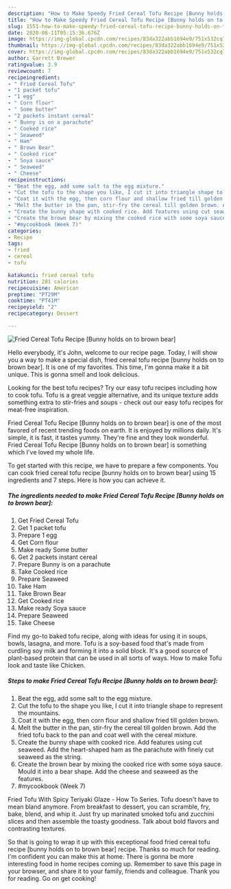 ```yaml
---
description: "How to Make Speedy Fried Cereal Tofu Recipe [Bunny holds on to brown bear]"
title: "How to Make Speedy Fried Cereal Tofu Recipe [Bunny holds on to brown bear]"
slug: 1551-how-to-make-speedy-fried-cereal-tofu-recipe-bunny-holds-on-to-brown-bear
date: 2020-08-11T05:15:36.676Z
image: https://img-global.cpcdn.com/recipes/83da322abb1694e9/751x532cq70/fried-cereal-tofu-recipe-bunny-holds-on-to-brown-bear-recipe-main-photo.jpg
thumbnail: https://img-global.cpcdn.com/recipes/83da322abb1694e9/751x532cq70/fried-cereal-tofu-recipe-bunny-holds-on-to-brown-bear-recipe-main-photo.jpg
cover: https://img-global.cpcdn.com/recipes/83da322abb1694e9/751x532cq70/fried-cereal-tofu-recipe-bunny-holds-on-to-brown-bear-recipe-main-photo.jpg
author: Garrett Brewer
ratingvalue: 3.9
reviewcount: 7
recipeingredient:
- " Fried Cereal Tofu"
- "1 packet tofu"
- "1 egg"
- " Corn flour"
- " Some butter"
- "2 packets instant cereal"
- " Bunny is on a parachute"
- " Cooked rice"
- " Seaweed"
- " Ham"
- " Brown Bear"
- " Cooked rice"
- " Soya sauce"
- " Seaweed"
- " Cheese"
recipeinstructions:
- "Beat the egg, add some salt to the egg mixture."
- "Cut the tofu to the shape you like, I cut it into triangle shape to represent the mountains."
- "Coat it with the egg, then corn flour and shallow fried till golden brown."
- "Melt the butter in the pan, stir-fry the cereal till golden brown. Add the fried tofu back to the pan and coat well with the cereal mixture."
- "Create the bunny shape with cooked rice. Add features using cut seaweed. Add the heart-shaped ham as the parachute with finely cut seaweed as the string."
- "Create the brown bear by mixing the cooked rice with some soya sauce. Mould it into a bear shape. Add the cheese and seaweed as the features."
- "#mycookbook (Week 7)"
categories:
- Recipe
tags:
- fried
- cereal
- tofu

katakunci: fried cereal tofu 
nutrition: 281 calories
recipecuisine: American
preptime: "PT29M"
cooktime: "PT41M"
recipeyield: "2"
recipecategory: Dessert

---
```



![Fried Cereal Tofu Recipe [Bunny holds on to brown bear]](https://img-global.cpcdn.com/recipes/83da322abb1694e9/751x532cq70/fried-cereal-tofu-recipe-bunny-holds-on-to-brown-bear-recipe-main-photo.jpg)

Hello everybody, it's John, welcome to our recipe page. Today, I will show you a way to make a special dish, fried cereal tofu recipe [bunny holds on to brown bear]. It is one of my favorites. This time, I'm gonna make it a bit unique. This is gonna smell and look delicious.

Looking for the best tofu recipes? Try our easy tofu recipes including how to cook tofu. Tofu is a great veggie alternative, and its unique texture adds something extra to stir-fries and soups - check out our easy tofu recipes for meat-free inspiration.

Fried Cereal Tofu Recipe [Bunny holds on to brown bear] is one of the most favored of recent trending foods on earth. It is enjoyed by millions daily. It's simple, it is fast, it tastes yummy. They're fine and they look wonderful. Fried Cereal Tofu Recipe [Bunny holds on to brown bear] is something which I've loved my whole life.


To get started with this recipe, we have to prepare a few components. You can cook fried cereal tofu recipe [bunny holds on to brown bear] using 15 ingredients and 7 steps. Here is how you can achieve it.

<!--inarticleads1-->

##### The ingredients needed to make Fried Cereal Tofu Recipe [Bunny holds on to brown bear]:

1. Get  Fried Cereal Tofu
1. Get 1 packet tofu
1. Prepare 1 egg
1. Get  Corn flour
1. Make ready  Some butter
1. Get 2 packets instant cereal
1. Prepare  Bunny is on a parachute
1. Take  Cooked rice
1. Prepare  Seaweed
1. Take  Ham
1. Take  Brown Bear
1. Get  Cooked rice
1. Make ready  Soya sauce
1. Prepare  Seaweed
1. Take  Cheese


Find my go-to baked tofu recipe, along with ideas for using it in soups, bowls, lasagna, and more. Tofu is a soy-based food that&#39;s made from curdling soy milk and forming it into a solid block. It&#39;s a good source of plant-based protein that can be used in all sorts of ways. How to make Tofu look and taste like Chicken. 

<!--inarticleads2-->

##### Steps to make Fried Cereal Tofu Recipe [Bunny holds on to brown bear]:

1. Beat the egg, add some salt to the egg mixture.
1. Cut the tofu to the shape you like, I cut it into triangle shape to represent the mountains.
1. Coat it with the egg, then corn flour and shallow fried till golden brown.
1. Melt the butter in the pan, stir-fry the cereal till golden brown. Add the fried tofu back to the pan and coat well with the cereal mixture.
1. Create the bunny shape with cooked rice. Add features using cut seaweed. Add the heart-shaped ham as the parachute with finely cut seaweed as the string.
1. Create the brown bear by mixing the cooked rice with some soya sauce. Mould it into a bear shape. Add the cheese and seaweed as the features.
1. #mycookbook (Week 7)


Fried Tofu With Spicy Teriyaki Glaze - How To Series. Tofu doesn&#39;t have to mean bland anymore. From breakfast to dessert, you can scramble, fry, bake, blend, and whip it. Just fry up marinated smoked tofu and zucchini slices and then assemble the toasty goodness. Talk about bold flavors and contrasting textures. 

So that is going to wrap it up with this exceptional food fried cereal tofu recipe [bunny holds on to brown bear] recipe. Thanks so much for reading. I'm confident you can make this at home. There is gonna be more interesting food in home recipes coming up. Remember to save this page in your browser, and share it to your family, friends and colleague. Thank you for reading. Go on get cooking!
